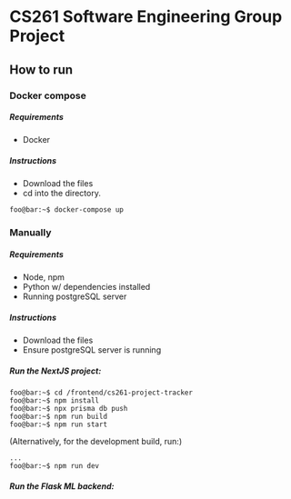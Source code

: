 # CS261 Software Engineering Group Project


## How to run

### Docker compose
##### Requirements
- Docker

##### Instructions
- Download the files
- cd into the directory.

```console
foo@bar:~$ docker-compose up
```

### Manually
##### Requirements
- Node, npm
- Python w/ dependencies installed
- Running postgreSQL server

##### Instructions
- Download the files
- Ensure postgreSQL server is running

##### Run the NextJS project:
```console
foo@bar:~$ cd /frontend/cs261-project-tracker
foo@bar:~$ npm install
foo@bar:~$ npx prisma db push
foo@bar:~$ npm run build
foo@bar:~$ npm run start
```

(Alternatively, for the development build, run:)
```console
...
foo@bar:~$ npm run dev
```

##### Run the Flask ML backend:
